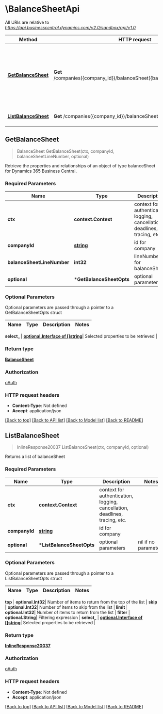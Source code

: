 # \BalanceSheetApi

All URIs are relative to *https://api.businesscentral.dynamics.com/v2.0/sandbox/api/v1.0*

Method | HTTP request | Description
------------- | ------------- | -------------
[**GetBalanceSheet**](BalanceSheetApi.md#GetBalanceSheet) | **Get** /companies({company_id})/balanceSheet({balanceSheet_lineNumber}) | Retrieve the properties and relationships of an object of type balanceSheet for Dynamics 365 Business Central.
[**ListBalanceSheet**](BalanceSheetApi.md#ListBalanceSheet) | **Get** /companies({company_id})/balanceSheet | Returns a list of balanceSheet



## GetBalanceSheet

> BalanceSheet GetBalanceSheet(ctx, companyId, balanceSheetLineNumber, optional)

Retrieve the properties and relationships of an object of type balanceSheet for Dynamics 365 Business Central.

### Required Parameters


Name | Type | Description  | Notes
------------- | ------------- | ------------- | -------------
**ctx** | **context.Context** | context for authentication, logging, cancellation, deadlines, tracing, etc.
**companyId** | [**string**](.md)| id for company | 
**balanceSheetLineNumber** | **int32**| lineNumber for balanceSheet | 
 **optional** | ***GetBalanceSheetOpts** | optional parameters | nil if no parameters

### Optional Parameters

Optional parameters are passed through a pointer to a GetBalanceSheetOpts struct


Name | Type | Description  | Notes
------------- | ------------- | ------------- | -------------


 **select_** | [**optional.Interface of []string**](string.md)| Selected properties to be retrieved | 

### Return type

[**BalanceSheet**](balanceSheet.md)

### Authorization

[oAuth](../README.md#oAuth)

### HTTP request headers

- **Content-Type**: Not defined
- **Accept**: application/json

[[Back to top]](#) [[Back to API list]](../README.md#documentation-for-api-endpoints)
[[Back to Model list]](../README.md#documentation-for-models)
[[Back to README]](../README.md)


## ListBalanceSheet

> InlineResponse20037 ListBalanceSheet(ctx, companyId, optional)

Returns a list of balanceSheet

### Required Parameters


Name | Type | Description  | Notes
------------- | ------------- | ------------- | -------------
**ctx** | **context.Context** | context for authentication, logging, cancellation, deadlines, tracing, etc.
**companyId** | [**string**](.md)| id for company | 
 **optional** | ***ListBalanceSheetOpts** | optional parameters | nil if no parameters

### Optional Parameters

Optional parameters are passed through a pointer to a ListBalanceSheetOpts struct


Name | Type | Description  | Notes
------------- | ------------- | ------------- | -------------

 **top** | **optional.Int32**| Number of items to return from the top of the list | 
 **skip** | **optional.Int32**| Number of items to skip from the list | 
 **limit** | **optional.Int32**| Number of items to return from the list | 
 **filter** | **optional.String**| Filtering expression | 
 **select_** | [**optional.Interface of []string**](string.md)| Selected properties to be retrieved | 

### Return type

[**InlineResponse20037**](inline_response_200_37.md)

### Authorization

[oAuth](../README.md#oAuth)

### HTTP request headers

- **Content-Type**: Not defined
- **Accept**: application/json

[[Back to top]](#) [[Back to API list]](../README.md#documentation-for-api-endpoints)
[[Back to Model list]](../README.md#documentation-for-models)
[[Back to README]](../README.md)

